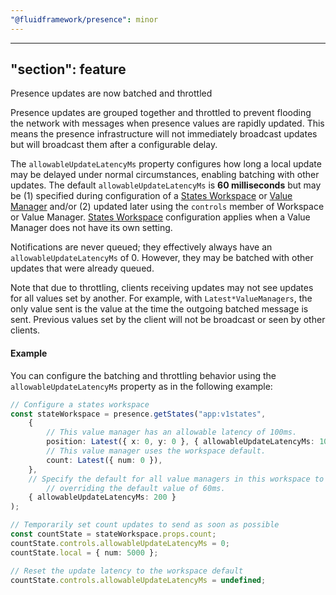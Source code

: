 ```yaml
---
"@fluidframework/presence": minor
---
```

---
"section": feature
---

Presence updates are now batched and throttled

Presence updates are grouped together and throttled to prevent flooding the network with messages when presence values are rapidly updated. This means the presence infrastructure will not immediately broadcast updates but will broadcast them after a configurable delay.

The `allowableUpdateLatencyMs` property configures how long a local update may be delayed under normal circumstances, enabling batching with other updates. The default `allowableUpdateLatencyMs` is **60 milliseconds** but may be (1) specified during configuration of a [States Workspace](#states-workspace) or [Value Manager](#value-managers) and/or (2) updated later using the `controls` member of Workspace or Value Manager. [States Workspace](#states-workspace) configuration applies when a Value Manager does not have its own setting.

Notifications are never queued; they effectively always have an `allowableUpdateLatencyMs` of 0. However, they may be batched with other updates that were already queued.

Note that due to throttling, clients receiving updates may not see updates for all values set by another. For example,
with `Latest*ValueManagers`, the only value sent is the value at the time the outgoing batched message is sent. Previous
values set by the client will not be broadcast or seen by other clients.

#### Example

You can configure the batching and throttling behavior using the `allowableUpdateLatencyMs` property as in the following example:

```ts
// Configure a states workspace
const stateWorkspace = presence.getStates("app:v1states",
	{
		// This value manager has an allowable latency of 100ms.
		position: Latest({ x: 0, y: 0 }, { allowableUpdateLatencyMs: 100 }),
		// This value manager uses the workspace default.
		count: Latest({ num: 0 }),
	},
	// Specify the default for all value managers in this workspace to 200ms,
		// overriding the default value of 60ms.
	{ allowableUpdateLatencyMs: 200 }
);

// Temporarily set count updates to send as soon as possible
const countState = stateWorkspace.props.count;
countState.controls.allowableUpdateLatencyMs = 0;
countState.local = { num: 5000 };

// Reset the update latency to the workspace default
countState.controls.allowableUpdateLatencyMs = undefined;
```
